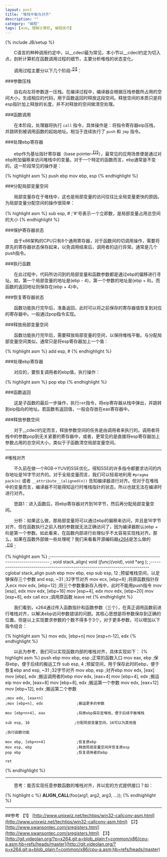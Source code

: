 ```yaml
---
layout: post
title: "堆栈平衡与对齐"
description: ""
category: "编程"
tags: [asm, 理解计算机, 编程技巧]
---
```

{% include JB/setup %}

　　C语言的种种调用约定中，以__cdecl最为常见，本小节以__cdecl约定为切入点，剖析计算机在函数调用过程的细节，主要分析堆栈的状态变化。

<!--more-->

　　调用过程主要分以下几个阶段<sup>[【1】](#【1】)</sup>：

###参数压栈

　　自右向左将参数逐一压栈。在编译过程中，编译器会根据压栈参数所占用的空间大小，生成相应的代码，用于函数返回时释放这段空间。释放空间的本质只是将esp指针加上释放的长度，并不对释放的空间做清空处理。

###函数调用

　　在本阶段，处理器将执行 `call` 指令，具体操作是：将指令寄存器eip压栈，并跳转到被调用函数的起始地址。相当于连续执行了 `push` 和 `jmp` 指令。

###处理ebp寄存器

　　ebp作为基址指针寄存器（base pointer<sup>[【2】](#【2】)</sup>），最常见的应用场景便是通过对ebp附加偏移来访问堆栈中的变量。对于一个特定的函数而言，ebp通常是不变的。这一阶段常见的操作是：

{% highlight asm %}
    push ebp
    mov ebp, esp
{% endhighlight %}

###分配局部变量空间

　　局部变量存在于堆栈中，这也是局部变量的访问往往比全局变量更快的原因。为局部变量分配空间的操作很简单：

{% highlight asm %}
    sub esp, #      ;'#'号表示一个立即数，是局部变量占用总空间的大小
{% endhighlight %}

###保护寄存器状态

　　由于x86架构的CPU只有8个通用寄存器，对于函数间的切调用操作，需要将原先的寄存器状态保存起来，以免调用结束后，调用者的运行异常。通常是几个push指令。

###执行函数

　　在此过程中，代码所访问到的局部变量和函数参数都是通过ebp的偏移进行寻址。如，第一个局部变量的地址是(ebp - 4)，第一个参数的地址是(ebp + 8)。而函数的返回地址则保存在(ebp + 4)中。

###恢复寄存器状态

　　函数功能执行完毕后，准备返回，此时可以将之前保存的寄存器值恢复到对应的寄存器中。一般通过pop指令实现。

###释放局部变量空间

　　函数功能执行完毕后，需要释放局部变量的空间，以保持堆栈平衡。与分配局部变量空间类似，通常只是将esp寄存器加上一个值：

{% highlight asm %}
    add esp, #
{% endhighlight %}

###处理ebp寄存器

　　对应的，要恢复调用者的ebp值，执行操作：

{% highlight asm %}
    pop ebp
{% endhighlight %}

###函数返回

　　这是子函数的最后一步操作，执行`ret`指令，将eip寄存器从栈中弹出，并跳转到eip指向的地址。若函数有返回值，一般会存放在eax寄存器中。

###释放参数空间

　　对于__cdecl约定而言，释放参数空间的任务是由调用者来执行的。调用者将栈中的参数pop到无关紧要的寄存器中，或者，更常见的是直接将esp寄存器加上参数占用的总空间大小，类似于子函数清空局部变量空间。

************************************************************

#堆栈对齐

　　不久前在做一个RGB->YUV的SSE优化，得知SSE的许多指令都要求访问的内存地址是16字节对齐的。对于全局变量而言，我们可以轻易地利用 `#pragma pack(n)` 或者 `__attribute__(aligned(n))` 告知编译器进行对齐。但对于在堆栈中的变量而言，编译器不可能得知运行时堆栈指针的状态，所以也就无法在编译时进行对齐。

　　思路1：进入函数后，将ebp寄存器对齐到16字节，然后再分配局部变量空间。

　　分析：如果这么做，那局部变量将可以通过ebp的偏移来访问，并且是16字节对齐，但在函数执行之前入栈的参数就无法正确访问了，因为编译器默认(ebp + 8)是第一个参数。如此看来，在函数内部进行处理似乎不太容易实现栈对齐。那么，如果在函数外部做一些处理呢？我们来看看开源编码器[x264](http://www.videolan.org/developers/x264.html)是怎么做的<sup>[【3】](#【3】)</sup>：

{% highlight asm %}
;-----------------------------------------------------------------------------
; void stack_align( void (*func)(void*), void *arg );
;-----------------------------------------------------------------------------
cglobal stack_align
    push ebp
    mov  ebp, esp
    sub  esp, 12                ;预留堆栈空间，以足够保存三个参数
    and  esp, ~31               ;32字节对齐
    mov  ecx, [ebp+8]           ;将原函数指针存入ecx
    mov  edx, [ebp+12]          ;将三个参数重新存入栈中，此时不能用push指令
    mov  [esp], edx
    mov  edx, [ebp+16]
    mov  [esp+4], edx
    mov  edx, [ebp+20]
    mov  [esp+8], edx
    call ecx                    ;调用原函数
    leave
    ret
{% endhighlight %}

　　我们看到，x264通过传入函数指针和函数参数（三个），在真正调用函数前进行堆栈对齐，以解决ebp访问参数错误的问题。其核心思想是将参数保存到正确的位置。但是以上实现要求参数的个数不得多于3个，对于更多参数，可以增加以下指令组合：

{% highlight asm %}
    mov edx, [ebp+n]
    mov [esp+n-12], edx
{% endhighlight %}

　　以此为参考，我们可以实现函数内部的堆栈对齐，具体实现如下：
{% highlight asm %}
    push ebp
    mov ebp, esp                    ;正常的函数入口
    mov eax, ebp                    ;保存ebp，便于后续的搬运工作
    sub esp, 4                      ;预留空间，用于保存此时的ebp，便于恢复ebp
    and esp, ~31                    ;32字节对齐
    mov ebp, esp                    ;对齐ebp
    mov edx, [eax]
    mov [ebp], edx                  ;搬运调用者的ebp
    mov edx, [eax+4]
    mov [ebp+4], edx                ;搬运eip
    mov edx, [eax+8]
    mov [ebp+8], edx                ;搬运第一个参数
    mov edx, [eax+12]
    mov [ebp+12], edx               ;搬运第二个参数

    ;mov edx, [eax+n]
    ;mov [ebp+n], edx               ;搬运更多的参数

    mov [ebp+n+4], eax              ;将原ebp保存至堆栈，便于后续平衡堆栈

    sub esp, 16                    ;分配局部变量空间，16可以为其他值

    ;执行函数功能

    mov ebp, [ebp+n+4]              ;恢复原ebp
    mov esp, ebp                    ;释放局部变量空间并恢复原esp
    pop ebp                         ;恢复调用者的ebp

    ret

{% endhighlight %}

************************************************************

　　思考：能否实现任意参数函数的堆栈对齐，并以宏的方式提供接口？如：

{% highlight c %}
    __ALIGN_CALL__(foo(arg1, arg2, arg3, ...));
{% endhighlight %}

************************************************************

##参考
<span id="【1】"></span>【1】 [http://www.unixwiz.net/techtips/win32-callconv-asm.html](http://www.unixwiz.net/techtips/win32-callconv-asm.html)
<span id="【2】"></span>【2】 [http://www.swansontec.com/sregisters.html](http://www.swansontec.com/sregisters.html)
<span id="【3】"></span>【3】 [http://git.videolan.org/?p=x264.git;a=blob_plain;f=common/x86/cpu-a.asm;hb=refs/heads/master](http://git.videolan.org/?p=x264.git;a=blob_plain;f=common/x86/cpu-a.asm;hb=refs/heads/master)
